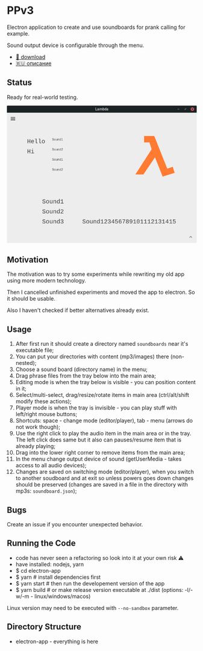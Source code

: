 # PPv3

Electron application to create and use soundboards for prank calling for example.

Sound output device is configurable through the menu.

* [:open_file_folder: download](https://github.com/sowcow/prank-player/releases)
* [:ru: описание](https://github.com/sowcow/prank-player/wiki/%D0%BE%D0%BF%D0%B8%D1%81%D0%B0%D0%BD%D0%B8%D0%B5)

## Status

Ready for real-world testing.

![screenshot](/screenshot.png?raw=true)

## Motivation

The motivation was to try some experiments while rewriting
my old app using more modern technology.

Then I cancelled unfinished experiments and moved the app to electron.
So it should be usable.

Also I haven't checked if better alternatives already exist.

## Usage

1. After first run it should create a directory named `soundboards` near it's executable file;
1. You can put your directories with content (mp3/images) there (non-nested);
1. Choose a sound board (directory name) in the menu;
1. Drag phrase files from the tray below into the main area;
1. Editing mode is when the tray below is visible - you can position content in it;
1. Select/multi-select, drag/resize/rotate items in main area (ctrl/alt/shift modify these actions);
1. Player mode is when the tray is invisible - you can play stuff with left/right mouse buttons;
1. Shortcuts: space - change mode (editor/player), tab - menu (arrows do not work though);
1. Use the right click to play the audio item in the main area or in the tray.
   The left click does same but it also can pauses/resume item that is already playing;
1. Drag into the lower right corner to remove items from the main area;
1. In the menu change output device of sound (getUserMedia - takes access to all audio devices);
1. Changes are saved on switching mode (editor/player), when you switch to another soudboard and at exit so unless powers goes down changes should be preserved
   (changes are saved in a file in the directory with mp3s: `soundboard.json`);

## Bugs

Create an issue if you encounter unexpected behavior.

## Running the Code

- code has never seen a refactoring so look into it at your own risk :warning:
- have installed: nodejs, yarn
- $ cd electron-app
- $ yarn        # install dependencies first
- $ yarn start  # then run the developement version of the app
- $ yarn build  # or make release version executable at ./dist (options: -l/-w/-m - linux/windows/macos)

Linux version may need to be executed with `--no-sandbox` parameter.

## Directory Structure

- electron-app - everything is here
